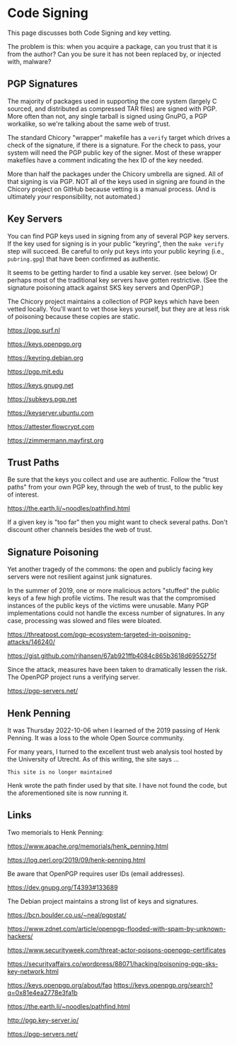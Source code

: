 # Code Signing

This page discusses both Code Signing and key vetting.

The problem is this: when you acquire a package, can you trust that
it is from the author? Can you be sure it has not been replaced by,
or injected with, malware?

## PGP Signatures

The majority of packages used in supporting the core system (largely C
sourced, and distributed as compressed TAR files) are signed with PGP.
More often than not, any single tarball is signed using GnuPG, a PGP
workalike, so we're talking about the same web of trust.

The standard Chicory "wrapper" makefile has a `verify` target which drives
a check of the signature, if there is a signature. For the check to pass,
your system will need the PGP public key of the signer. Most of these
wrapper makefiles have a comment indicating the hex ID of the key needed.

More than half the packages under the Chicory umbrella are signed.
All of that signing is via PGP. NOT all of the keys used in signing
are found in the Chicory project on GitHub because vetting is a manual
process. (And is ultimately *your* responsibility, not automated.)

## Key Servers

You can find PGP keys used in signing from any of several PGP key servers.
If the key used for signing is in your public "keyring", then the `make
verify` step will succeed. Be careful to only put keys into your public
keyring (i.e., `pubring.gpg`) that have been confirmed as authentic.

It seems to be getting harder to find a usable key server. (see below)
Or perhaps most of the traditional key servers have gotten restrictive.
(See the signature poisoning attack against SKS key servers and OpenPGP.)

The Chicory project maintains a collection of PGP keys which have been
vetted locally. You'll want to vet those keys yourself, but they are at
less risk of poisoning because these copies are static.


https://pgp.surf.nl

https://keys.openpgp.org

https://keyring.debian.org

https://pgp.mit.edu

https://keys.gnupg.net

https://subkeys.pgp.net

https://keyserver.ubuntu.com

https://attester.flowcrypt.com

https://zimmermann.mayfirst.org


## Trust Paths

Be sure that the keys you collect and use are authentic.
Follow the "trust paths" from your own PGP key, through the web of trust,
to the public key of interest.

https://the.earth.li/~noodles/pathfind.html

If a given key is "too far" then you might want to check
several paths. Don't discount other channels besides the web of trust.


## Signature Poisoning

Yet another tragedy of the commons:
the open and publicly facing key servers were not resilient against junk
signatures.

In the summer of 2019, one or more malicious actors "stuffed" the public
keys of a few high profile victims. The result was that the compromised
instances of the public keys of the victims were unusable. Many PGP
implementations could not handle the excess number of signatures.
In any case, processing was slowed and files were bloated.

https://threatpost.com/pgp-ecosystem-targeted-in-poisoning-attacks/146240/

https://gist.github.com/rjhansen/67ab921ffb4084c865b3618d6955275f

Since the attack, measures have been taken to dramatically lessen the risk.
The OpenPGP project runs a verifying server.

https://pgp-servers.net/


## Henk Penning

It was Thursday 2022-10-06 when I learned of the 2019 passing of Henk Penning.
It was a loss to the whole Open Source community.

For many years, I turned to the excellent trust web analysis tool hosted
by the University of Utrecht. As of this writing, the site says ... 

    This site is no longer maintained

Henk wrote the path finder used by that site.
I have not found the code, but the aforementioned site is now running it.

<!-- 

The program used to calculate it is public: https://pgp.cs.uu.nl/wotsap/

As is the archive data it uses, updated as of... today https://pgp.cs.uu.nl/archive/wot-0.3/

  -->


## Links

Two memorials to Henk Penning:

https://www.apache.org/memorials/henk_penning.html

https://log.perl.org/2019/09/henk-penning.html

Be aware that OpenPGP requires user IDs (email addresses).

https://dev.gnupg.org/T4393#133689

The Debian project maintains a strong list of keys and signatures.











https://bcn.boulder.co.us/~neal/pgpstat/

https://www.zdnet.com/article/openpgp-flooded-with-spam-by-unknown-hackers/

https://www.securityweek.com/threat-actor-poisons-openpgp-certificates

https://securityaffairs.co/wordpress/88071/hacking/poisoning-pgp-sks-key-network.html

https://keys.openpgp.org/about/faq
https://keys.openpgp.org/search?q=0x81e4ea2778e3fa1b

https://the.earth.li/~noodles/pathfind.html

http://pgp.key-server.io/


https://pgp-servers.net/







